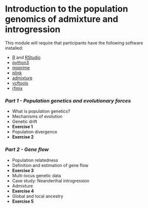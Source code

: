 # Introduction to the population genomics of admixture and introgression

This module will require that participants have the following software installed:
- [R](https://www.r-project.org/) and [RStudio](https://www.rstudio.com/)
- [python3](https://anaconda.org/anaconda/python)
- [msprime](https://anaconda.org/conda-forge/msprime)
- [plink](https://anaconda.org/bioconda/plink)
- [admixture](https://anaconda.org/bioconda/admixture)
- [vcftools](https://anaconda.org/bioconda/vcftools)
- [rfmix](https://anaconda.org/bioconda/rfmix)

### ***Part 1 - Population genetics and evolutionary forces***
- What is population genetics?
- Mechanisms of evolution
- Genetic drift
- **Exercise 1**
- Population divergence
- **Exercise 2**

### ***Part 2 - Gene flow***
- Population relatedness
- Definition and estimation of gene flow
- **Exercise 3**
- Multi-locus genetic data
- Case study: Neanderthal introgression
- Admixture
- **Exercise 4**
- Global and local ancestry
- **Exercise 5**
